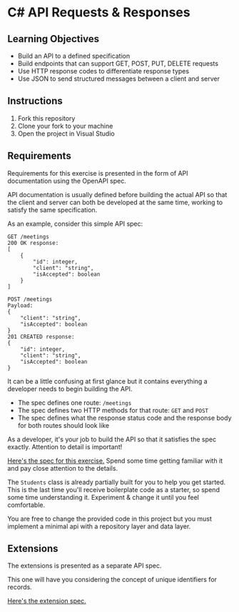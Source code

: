 # C# API Requests & Responses

## Learning Objectives
- Build an API to a defined specification
- Build endpoints that can support GET, POST, PUT, DELETE requests
- Use HTTP response codes to differentiate response types
- Use JSON to send structured messages between a client and server

## Instructions

1. Fork this repository
2. Clone your fork to your machine
3. Open the project in Visual Studio


## Requirements

Requirements for this exercise is presented in the form of API documentation using the OpenAPI spec.

API documentation is usually defined before building the actual API so that the client and server can both be developed at the same time, working to satisfy the same specification.

As an example, consider this simple API spec:

```
GET /meetings
200 OK response:
[
    {
        "id": integer,
        "client": "string",
        "isAccepted": boolean
    }
]

POST /meetings
Payload:
{
    "client": "string",
    "isAccepted": boolean
}
201 CREATED response:
{
    "id": integer,
    "client": "string",
    "isAccepted": boolean
}
```

It can be a little confusing at first glance but it contains everything a developer needs to begin building the API.

- The spec defines one route: `/meetings`
- The spec defines two HTTP methods for that route: `GET` and `POST`
- The spec defines what the response status code and the response body for both routes should look like

As a developer, it's your job to build the API so that it satisfies the spec exactly. Attention to detail is important!

[Here's the spec for this exercise.](https://boolean-uk.github.io/csharp-api-requests-responses/) Spend some time getting familiar with it and pay close attention to the details.

The `Students` class is already partially built for you to help you get started. This is the last time you'll receive boilerplate code as a starter, so spend some time understanding it. Experiment & change it until you feel comfortable.  

You are free to change the provided code in this project but you must implement a minimal api with a repository layer and data layer.


## Extensions

The extensions is presented as a separate API spec. 

This one will have you considering the concept of unique identifiers for records.

[Here's the extension spec.](https://boolean-uk.github.io/csharp-api-requests-responses/extensions)
